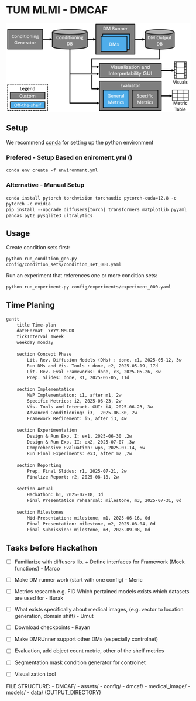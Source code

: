 # TUM MLMI - DMCAF

![method](assets/architecture.png)

## Setup
We recommend [conda](https://docs.conda.io/en/latest/) for setting up the python environment

### Prefered - Setup Based on eniroment.yml ()
```
conda env create -f environment.yml
```

### Alternative - Manual Setup
```
conda install pytorch torchvision torchaudio pytorch-cuda=12.8 -c pytorch -c nvidia
pip install --upgrade diffusers[torch] transformers matplotlib pyyaml pandas pytz pysqlite3 ultralytics
```

## Usage
Create condition sets first:
```
python run_condition_gen.py config/condition_sets/condition_set_000.yaml
```

Run an experiment that references one or more condition sets:
```
python run_experiment.py config/experiments/experiment_000.yaml
```

## Time Planing
```mermaid
gantt
    title Time-plan
    dateFormat  YYYY-MM-DD
    tickInterval 1week
    weekday monday

    section Concept Phase
        Lit. Rev. Diffusion Models (DMs) : done, c1, 2025-05-12, 3w
        Run DMs and Vis. Tools : done, c2, 2025-05-19, 17d
        Lit. Rev. Eval Frameworks: done, c3, 2025-05-26, 3w
        Prep. Slides: done, R1, 2025-06-05, 11d

    section Implementation
        MVP Implementation: i1, after m1, 2w
        Specific Metrics: i2, 2025-06-23, 2w
        Vis. Tools and Interact. GUI: i4, 2025-06-23, 3w
        Advanced Conditioning: i3,  2025-06-30, 2w
        Framework Refinement: i5, after i3, 4w

    section Experimentation
        Design & Run Exp. I: ex1, 2025-06-30 ,2w
        Design & Run Exp. II: ex2, 2025-07-07 ,3w
        Comprehensive Evaluation: wp6, 2025-07-14, 6w
        Run Final Experiments: ex3, after m2 ,2w

    section Reporting
        Prep. Final Slides: r1, 2025-07-21, 2w
        Finalize Report: r2, 2025-08-18, 2w

    section Actual
        Hackathon: h1, 2025-07-18, 3d
        Final Presentation rehearsal: milestone, m3, 2025-07-31, 0d

    section Milestones
        Mid-Presentation: milestone, m1, 2025-06-16, 0d
        Final Presentation: milestone, m2, 2025-08-04, 0d
        Final Submission: milestone, m3, 2025-09-08, 0d
```

## Tasks before Hackathon
- [ ] Familiarize with diffusors lib. + Define interfaces for Framework (Mock functions) - Marco
- [ ] Make DM runner work (start with one config) - Meric
- [ ] Metrics research e.g. FID Which pertained models exists which datasets are used for - Burak
- [ ] What exists specifically about medical images, (e.g. vector to location generation, domain shift) - Umut
- [ ] Download checkpoints - Rayan


- [ ] Make DMRUnner support other DMs (especially controlnet)
- [ ] Evaluation, add object count metric, other of the shelf metrics 
- [ ] Segmentation mask condition generator for controlnet
- [ ] Visualization tool 


FILE STRUCTURE:
    - DMCAF/
        - assets/
        - config/
        - dmcaf/
        - medical_image/
    - models/
    - data/ (OUTPUT_DIRECTORY)
